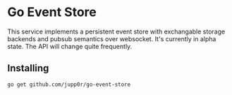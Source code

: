 Go Event Store
==============

This service implements a persistent event store with exchangable storage backends and pubsub semantics over websocket. It's currently in alpha state. The API will change quite frequently.

Installing
----------

    go get github.com/jupp0r/go-event-store
